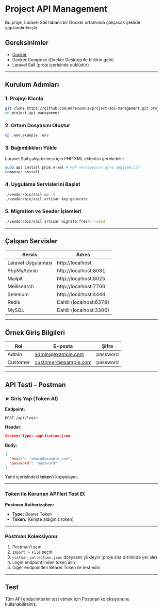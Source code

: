 # Project API Management

Bu proje, Laravel Sail tabanlı bir Docker ortamında çalışacak şekilde yapılandırılmıştır.

## Gereksinimler

- [Docker](https://www.docker.com/)
- Docker Compose (Docker Desktop ile birlikte gelir)
- Laravel Sail (proje içerisinde yüklüdür)

---

## Kurulum Adımları

### 1. Projeyi Klonla

```bash
git clone https://github.com/emrecunkus/project-api-management.git project_api_management
cd project_api_management
```

### 2. Ortam Dosyasını Oluştur

```bash
cp .env.example .env
```

### 3. Bağımlılıkları Yükle

Laravel Sail çalışabilmesi için PHP XML eklentisi gerekebilir:

```bash
sudo apt install php8.4-xml # PHP versiyonuna göre değişebilir
composer install
```

### 4. Uygulama Servislerini Başlat

```bash
./vendor/bin/sail up -d
./vendor/bin/sail artisan key:generate
```

### 5. Migration ve Seeder İşlemleri

```bash
./vendor/bin/sail artisan migrate:fresh --seed
```

---

## Çalışan Servisler

| Servis        | Adres                      |
|---------------|----------------------------|
| Laravel Uygulaması | http://localhost             |
| PhpMyAdmin    | http://localhost:8081      |
| Mailpit       | http://localhost:8025      |
| Meilisearch   | http://localhost:7700      |
| Selenium      | http://localhost:4444      |
| Redis         | Dahili (localhost:6379)    |
| MySQL         | Dahili (localhost:3306)    |

---

##  Örnek Giriş Bilgileri

| Rol     | E-posta              | Şifre     |
|---------|----------------------|-----------|
| Admin   | admin@example.com    | password  |
| Customer | customer@example.com | password  |

---

##  API Testi - Postman

### ➤ Giriş Yap (Token Al)

**Endpoint:**

```
POST /api/login
```

**Header:**

```json
Content-Type: application/json
```

**Body:**

```json
{
  "email": "admin@example.com",
  "password": "password"
}
```

Yanıt içerisindeki **token**'ı kopyalayın.

---

###  Token ile Korunan API’leri Test Et

**Postman Authorization:**

- **Type:** Bearer Token  
- **Token:** (Girişte aldığınız token)

---

###  Postman Koleksiyonu

1. Postman’i açın
2. `Import > File` seçin
3. `postman_collection.json` dosyasını yükleyin (proje ana dizininde yer alır)
4. Login endpoint’inden token alın
5. Diğer endpointleri Bearer Token ile test edin

---

##  Test

Tüm API endpointlerini test etmek için Postman koleksiyonunu kullanabilirsiniz.


